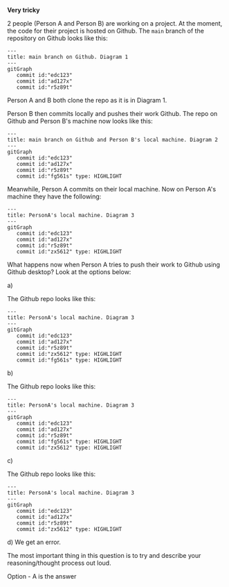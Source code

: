 **Very tricky**


2 people (Person A and Person B) are working on a project.
At the moment, the code for their project is hosted on Github.
The `main` branch of the repository on Github looks like this:

```mermaid
---
title: main branch on Github. Diagram 1
---
gitGraph
   commit id:"edc123"
   commit id:"ad127x"
   commit id:"r5z89t"
```

Person A and B both clone the repo as it is in Diagram 1.

Person B then commits locally and pushes their work Github. The repo on Github and Person B's machine now looks like this:

```mermaid
---
title: main branch on Github and Person B's local machine. Diagram 2
---
gitGraph
   commit id:"edc123"
   commit id:"ad127x"
   commit id:"r5z89t"
   commit id:"fg561s" type: HIGHLIGHT
```

Meanwhile, Person A commits on their local machine. Now on Person A's machine they have the following:


```mermaid
---
title: PersonA's local machine. Diagram 3
---
gitGraph
   commit id:"edc123"
   commit id:"ad127x"
   commit id:"r5z89t"
   commit id:"zx5612" type: HIGHLIGHT
```

What happens now when Person A tries to push their work to Github using Github desktop? Look at the options below:

a) 

The Github repo looks like this:

```mermaid
---
title: PersonA's local machine. Diagram 3
---
gitGraph
   commit id:"edc123"
   commit id:"ad127x"
   commit id:"r5z89t"
   commit id:"zx5612" type: HIGHLIGHT
   commit id:"fg561s" type: HIGHLIGHT
```

b) 

The Github repo looks like this:

```mermaid
---
title: PersonA's local machine. Diagram 3
---
gitGraph
   commit id:"edc123"
   commit id:"ad127x"
   commit id:"r5z89t"
   commit id:"fg561s" type: HIGHLIGHT
   commit id:"zx5612" type: HIGHLIGHT
```

c) 

The Github repo looks like this:

```mermaid
---
title: PersonA's local machine. Diagram 3
---
gitGraph
   commit id:"edc123"
   commit id:"ad127x"
   commit id:"r5z89t"
   commit id:"zx5612" type: HIGHLIGHT
```

d) We get an error. 

The most important thing in this question is to try and describe your reasoning/thought process out loud.

Option - A is the answer
